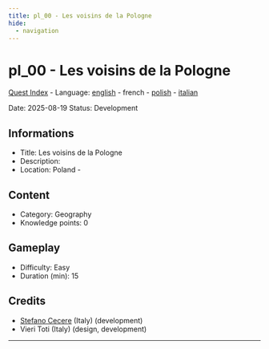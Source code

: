 ```yaml
---
title: pl_00 - Les voisins de la Pologne
hide:
  - navigation
---
```


# pl_00 - Les voisins de la Pologne
[Quest Index](./index.fr.md) - Language: [english](./pl_00.md) - french - [polish](./pl_00.pl.md) - [italian](./pl_00.it.md)

Date: 2025-08-19
Status: Development

## Informations

- Title: Les voisins de la Pologne
- Description: 
- Location: Poland - 
## Content
- Category: Geography
- Knowledge points: 0
## Gameplay
- Difficulty: Easy
- Duration (min): 15
## Credits
- [Stefano Cecere](https://stefanocecere.com) (Italy) (development)
- Vieri Toti (Italy) (design, development)

---


